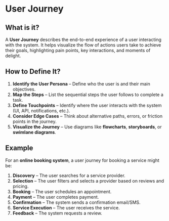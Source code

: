 # User Journey
## What is it?
A **User Journey** describes the end-to-end experience of a user interacting with the system. It helps visualize the flow of actions users take to achieve their goals, highlighting pain points, key interactions, and moments of delight.

## How to Define It?
1. **Identify the User Persona** – Define who the user is and their main objectives.
2. **Map the Steps** – List the sequential steps the user follows to complete a task.
3. **Define Touchpoints** – Identify where the user interacts with the system (UI, API, notifications, etc.).
4. **Consider Edge Cases** – Think about alternative paths, errors, or friction points in the journey.
5. **Visualize the Journey** – Use diagrams like **flowcharts**, **storyboards**, or **swimlane diagrams**.

## Example
For an **online booking system**, a user journey for booking a service might be:
1. **Discovery** – The user searches for a service provider.
2. **Selection** – The user filters and selects a provider based on reviews and pricing.
3. **Booking** – The user schedules an appointment.
4. **Payment** – The user completes payment.
5. **Confirmation** – The system sends a confirmation email/SMS.
6. **Service Execution** – The user receives the service.
7. **Feedback** – The system requests a review.